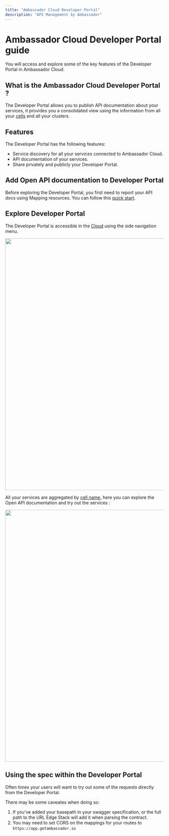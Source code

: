 ```yaml
---
title: "Ambassador Cloud Developer Portal"
description: "API Management by Ambassador"
---
```


# Ambassador Cloud Developer Portal guide

You will access and explore some of the key features of the Developer Portal in Ambassador Cloud.

## What is the Ambassador Cloud Developer Portal ?

The Developer Portal allows you to publish API documentation about your services, it provides you a consolidated view using the information from all your [cells](../../service-catalog/concepts/cells) and all your clusters.

## Features

The Developer Portal has the following features:

- Service discovery for all your services connected to Ambassador Cloud.
- API documentation of your services.
- Share privately and publicly your Developer Portal.

## Add Open API documentation to Developer Portal

Before exploring the Developer Portal, you first need to report your API docs using Mapping resources. You can follow this [quick start](../../visualize-api/quick-start).

## Explore Developer Portal

The Developer Portal is accessible in the [Cloud](https://app.getambassador.io/cloud/dev-portal) using the side navigation menu.

  <p align="center">
    <img src="./../../images/dev-portal-cloud.png" width="800"/>
  </p>

All your services are aggregated by [cell name](../../service-catalog/concepts/cells), here you can explore the Open API documentation and try out the services :

  <p align="center">
    <img src="./../../images/dev-portal-cloud-service.png" width="800"/>
  </p>

  ## Using the spec within the Developer Portal

  Often times your users will want to try out some of the requests directly from the Developer Portal.

  There may be some caveates when doing so:

  1. If you've added your basepath in your swagger specification, or the full path to the URL Edge Stack will add it when parsing the contract. 
  1. You may need to set CORS on the mappings for your routes to `https://app.getambassador.io`
